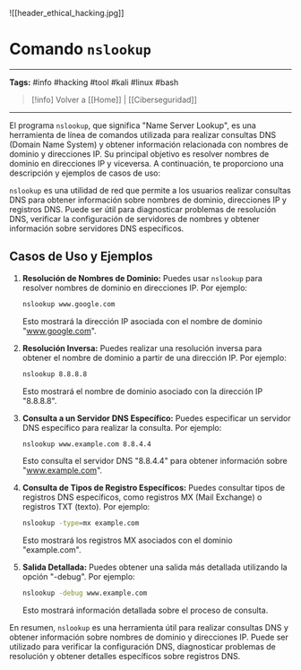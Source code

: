 ![[header_ethical_hacking.jpg]]
# Comando `nslookup`

---
**Tags:** #info #hacking #tool #kali #linux #bash 

> [!info] Volver a [[Home]] | [[Ciberseguridad]] 

---

El programa `nslookup`, que significa "Name Server Lookup", es una herramienta de línea de comandos utilizada para realizar consultas DNS (Domain Name System) y obtener información relacionada con nombres de dominio y direcciones IP. Su principal objetivo es resolver nombres de dominio en direcciones IP y viceversa. A continuación, te proporciono una descripción y ejemplos de casos de uso:

`nslookup` es una utilidad de red que permite a los usuarios realizar consultas DNS para obtener información sobre nombres de dominio, direcciones IP y registros DNS. Puede ser útil para diagnosticar problemas de resolución DNS, verificar la configuración de servidores de nombres y obtener información sobre servidores DNS específicos.

## Casos de Uso y Ejemplos

1. **Resolución de Nombres de Dominio:**
   Puedes usar `nslookup` para resolver nombres de dominio en direcciones IP. Por ejemplo:

   ```bash
   nslookup www.google.com
   ```

   Esto mostrará la dirección IP asociada con el nombre de dominio "www.google.com".

2. **Resolución Inversa:**
   Puedes realizar una resolución inversa para obtener el nombre de dominio a partir de una dirección IP. Por ejemplo:

   ```bash
   nslookup 8.8.8.8
   ```

   Esto mostrará el nombre de dominio asociado con la dirección IP "8.8.8.8".

3. **Consulta a un Servidor DNS Específico:**
   Puedes especificar un servidor DNS específico para realizar la consulta. Por ejemplo:

   ```bash
   nslookup www.example.com 8.8.4.4
   ```

   Esto consulta el servidor DNS "8.8.4.4" para obtener información sobre "www.example.com".

4. **Consulta de Tipos de Registro Específicos:**
   Puedes consultar tipos de registros DNS específicos, como registros MX (Mail Exchange) o registros TXT (texto). Por ejemplo:

   ```bash
   nslookup -type=mx example.com
   ```

   Esto mostrará los registros MX asociados con el dominio "example.com".

5. **Salida Detallada:**
   Puedes obtener una salida más detallada utilizando la opción "-debug". Por ejemplo:

   ```bash
   nslookup -debug www.example.com
   ```

   Esto mostrará información detallada sobre el proceso de consulta.

En resumen, `nslookup` es una herramienta útil para realizar consultas DNS y obtener información sobre nombres de dominio y direcciones IP. Puede ser utilizado para verificar la configuración DNS, diagnosticar problemas de resolución y obtener detalles específicos sobre registros DNS.